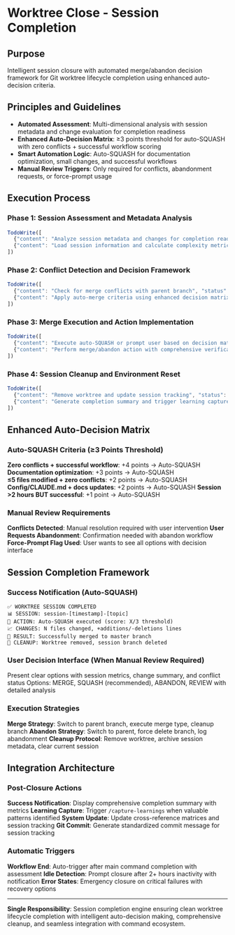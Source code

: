 # Worktree Close - Session Completion

## Purpose
Intelligent session closure with automated merge/abandon decision framework for Git worktree lifecycle completion using enhanced auto-decision criteria.

## Principles and Guidelines
- **Automated Assessment**: Multi-dimensional analysis with session metadata and change evaluation for completion readiness
- **Enhanced Auto-Decision Matrix**: ≥3 points threshold for auto-SQUASH with zero conflicts + successful workflow scoring
- **Smart Automation Logic**: Auto-SQUASH for documentation optimization, small changes, and successful workflows
- **Manual Review Triggers**: Only required for conflicts, abandonment requests, or force-prompt usage

## Execution Process

### Phase 1: Session Assessment and Metadata Analysis
```javascript
TodoWrite([
  {"content": "Analyze session metadata and changes for completion readiness", "status": "pending", "priority": "high", "id": "wt-close-assess-1"},
  {"content": "Load session information and calculate complexity metrics", "status": "pending", "priority": "high", "id": "wt-close-load-1"}
])
```

### Phase 2: Conflict Detection and Decision Framework
```javascript
TodoWrite([
  {"content": "Check for merge conflicts with parent branch", "status": "pending", "priority": "high", "id": "wt-close-conflicts-1"},
  {"content": "Apply auto-merge criteria using enhanced decision matrix (≥3 points)", "status": "pending", "priority": "high", "id": "wt-close-decision-1"}
])
```

### Phase 3: Merge Execution and Action Implementation
```javascript
TodoWrite([
  {"content": "Execute auto-SQUASH or prompt user based on decision matrix", "status": "pending", "priority": "high", "id": "wt-close-execute-1"},
  {"content": "Perform merge/abandon action with comprehensive verification", "status": "pending", "priority": "high", "id": "wt-close-action-1"}
])
```

### Phase 4: Session Cleanup and Environment Reset
```javascript
TodoWrite([
  {"content": "Remove worktree and update session tracking", "status": "pending", "priority": "high", "id": "wt-close-cleanup-1"},
  {"content": "Generate completion summary and trigger learning capture if valuable", "status": "pending", "priority": "medium", "id": "wt-close-summary-1"}
])
```

## Enhanced Auto-Decision Matrix

### Auto-SQUASH Criteria (≥3 Points Threshold)
**Zero conflicts + successful workflow**: +4 points → Auto-SQUASH
**Documentation optimization**: +3 points → Auto-SQUASH  
**≤5 files modified + zero conflicts**: +2 points → Auto-SQUASH
**Config/CLAUDE.md + docs updates**: +2 points → Auto-SQUASH
**Session >2 hours BUT successful**: +1 point → Auto-SQUASH

### Manual Review Requirements
**Conflicts Detected**: Manual resolution required with user intervention
**User Requests Abandonment**: Confirmation needed with abandon workflow
**Force-Prompt Flag Used**: User wants to see all options with decision interface

## Session Completion Framework

### Success Notification (Auto-SQUASH)
```
✅ WORKTREE SESSION COMPLETED
📊 SESSION: session-[timestamp]-[topic]
🎯 ACTION: Auto-SQUASH executed (score: X/3 threshold)
📈 CHANGES: N files changed, +additions/-deletions lines
🔀 RESULT: Successfully merged to master branch
🧹 CLEANUP: Worktree removed, session branch deleted
```

### User Decision Interface (When Manual Review Required)
Present clear options with session metrics, change summary, and conflict status
Options: MERGE, SQUASH (recommended), ABANDON, REVIEW with detailed analysis

### Execution Strategies
**Merge Strategy**: Switch to parent branch, execute merge type, cleanup branch
**Abandon Strategy**: Switch to parent, force delete branch, log abandonment
**Cleanup Protocol**: Remove worktree, archive session metadata, clear current session

## Integration Architecture

### Post-Closure Actions
**Success Notification**: Display comprehensive completion summary with metrics
**Learning Capture**: Trigger `/capture-learnings` when valuable patterns identified
**System Update**: Update cross-reference matrices and session tracking
**Git Commit**: Generate standardized commit message for session tracking

### Automatic Triggers
**Workflow End**: Auto-trigger after main command completion with assessment
**Idle Detection**: Prompt closure after 2+ hours inactivity with notification
**Error States**: Emergency closure on critical failures with recovery options

---

**Single Responsibility**: Session completion engine ensuring clean worktree lifecycle completion with intelligent auto-decision making, comprehensive cleanup, and seamless integration with command ecosystem.